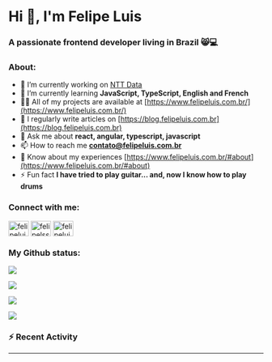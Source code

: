 <h1 align="left">Hi 👋, I'm Felipe Luis</h1>
<h3 align="left">A passionate frontend developer living in Brazil 😸💻</h3>

<h3 align="left">About:</h3>

- 🔭 I’m currently working on [NTT Data](https://nttdata-solutions.com/)
- 🌱 I’m currently learning **JavaScript, TypeScript, English and French**
- 👨‍💻 All of my projects are available at [https://www.felipeluis.com.br/](https://www.felipeluis.com.br/)
- 📝 I regularly write articles on [https://blog.felipeluis.com.br](https://blog.felipeluis.com.br)
- 💬 Ask me about **react, angular, typescript, javascript**
- 📫 How to reach me **contato@felipeluis.com.br**
- 📄 Know about my experiences [https://www.felipeluis.com.br/#about](https://www.felipeluis.com.br/#about)
- ⚡ Fun fact **I have tried to play guitar... and, now I know how to play drums**

<h3 align="left">Connect with me:</h3>
<p align="left">
<a href="https://twitter.com/felipeluisss" target="blank"><img align="center" src="https://raw.githubusercontent.com/rahuldkjain/github-profile-readme-generator/master/src/images/icons/Social/twitter.svg" alt="felipeluisss" height="30" width="40" /></a>
<a href="https://linkedin.com/in/felipelssilva" target="blank"><img align="center" src="https://raw.githubusercontent.com/rahuldkjain/github-profile-readme-generator/master/src/images/icons/Social/linked-in-alt.svg" alt="felipelssilva" height="30" width="40" /></a>
<a href="https://instagram.com/felipeluis.js" target="blank"><img align="center" src="https://raw.githubusercontent.com/rahuldkjain/github-profile-readme-generator/master/src/images/icons/Social/instagram.svg" alt="felipeluiss" height="30" width="40" /></a>
</p>

<h3 align="left">My Github status:</h3>

<p align="left"><img align="center" src="https://github-profile-trophy.vercel.app/?username=felipelssilva&margin-w=15&margin-h=15&column=-1"/></p>
<p align="left"><img align="center" src="https://github-readme-streak-stats.herokuapp.com/?user=felipelssilva&" /></p>
<p align="left"><img align="center" src="https://github-readme-stats.vercel.app/api?username=felipelssilva&show_icons=true&locale=en" /></p>
<p align="left"><img align="center" src="https://github-readme-stats.vercel.app/api/top-langs?username=felipelssilva&show_icons=true&locale=en&layout=compact" /></p>

### :zap: Recent Activity

<!--START_SECTION:activity-->
<!--END_SECTION:activity-->

---

